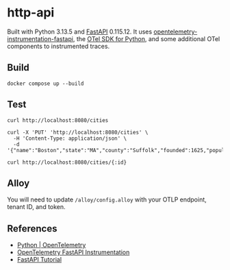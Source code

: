 # http-api

Built with Python 3.13.5 and [FastAPI](https://fastapi.tiangolo.com/) 0.115.12.
 It uses [opentelemetry-instrumentation-fastapi](https://opentelemetry-python-contrib.readthedocs.io/en/latest/instrumentation/fastapi/fastapi.html),
 the [OTel SDK for Python](https://opentelemetry.io/docs/languages/python/),
 and some additional OTel components to instrumented traces.

## Build

```plaintext
docker compose up --build
```

## Test

```plaintext
curl http://localhost:8080/cities

curl -X 'PUT' 'http://localhost:8080/cities' \
  -H 'Content-Type: application/json' \
  -d '{"name":"Boston","state":"MA","county":"Suffolk","founded":1625,"population":675647}'

curl http://localhost:8080/cities/{:id}
```

## Alloy

You will need to update `/alloy/config.alloy` with your OTLP endpoint, tenant ID, and token.

## References

- [Python | OpenTelemetry](https://opentelemetry.io/docs/languages/python/)
- [OpenTelemetry FastAPI Instrumentation](https://opentelemetry-python-contrib.readthedocs.io/en/latest/instrumentation/fastapi/fastapi.html)
- [FastAPI Tutorial](https://fastapi.tiangolo.com/tutorial/)
